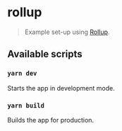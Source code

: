# rollup

> Example set-up using [Rollup](https://github.com/rollup/rollup).

## Available scripts

### `yarn dev`

Starts the app in development mode.

### `yarn build`

Builds the app for production.